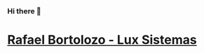 ### Hi there 👋

# <a href="https://github.com/RafaelBortolozoLuxSistemas">Rafael Bortolozo - Lux Sistemas</a>

<!--
**RafaelBortolozo/RafaelBortolozo** is a ✨ _special_ ✨ repository because its `README.md` (this file) appears on your GitHub profile.

Here are some ideas to get you started:

- 🔭 I’m currently working on ...
- 🌱 I’m currently learning ...
- 👯 I’m looking to collaborate on ...
- 🤔 I’m looking for help with ...
- 💬 Ask me about ...
- 📫 How to reach me: ...
- 😄 Pronouns: ...
- ⚡ Fun fact: ...
-->
